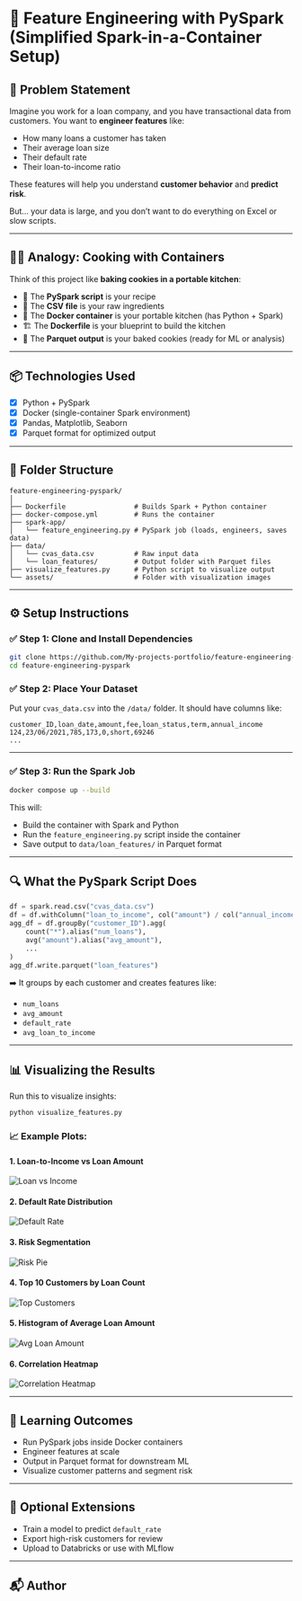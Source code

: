 
# 🚀 Feature Engineering with PySpark (Simplified Spark-in-a-Container Setup)

## 🧠 Problem Statement

Imagine you work for a loan company, and you have transactional data from customers. You want to **engineer features** like:
- How many loans a customer has taken
- Their average loan size
- Their default rate
- Their loan-to-income ratio

These features will help you understand **customer behavior** and **predict risk**.

But... your data is large, and you don’t want to do everything on Excel or slow scripts.

---

## 🧑‍🍳 Analogy: Cooking with Containers

Think of this project like **baking cookies in a portable kitchen**:

- 📝 The **PySpark script** is your recipe
- 🍚 The **CSV file** is your raw ingredients
- 🍳 The **Docker container** is your portable kitchen (has Python + Spark)
- 🏗️ The **Dockerfile** is your blueprint to build the kitchen
- 🎯 The **Parquet output** is your baked cookies (ready for ML or analysis)

---

## 📦 Technologies Used

- [x] Python + PySpark
- [x] Docker (single-container Spark environment)
- [x] Pandas, Matplotlib, Seaborn
- [x] Parquet format for optimized output

---

## 📁 Folder Structure

```
feature-engineering-pyspark/
│
├── Dockerfile                 # Builds Spark + Python container
├── docker-compose.yml         # Runs the container
├── spark-app/
│   └── feature_engineering.py # PySpark job (loads, engineers, saves data)
├── data/
│   └── cvas_data.csv          # Raw input data
│   └── loan_features/         # Output folder with Parquet files
├── visualize_features.py      # Python script to visualize output
└── assets/                    # Folder with visualization images
```

---

## ⚙️ Setup Instructions

### ✅ Step 1: Clone and Install Dependencies

```bash
git clone https://github.com/My-projects-portfolio/feature-engineering-pyspark.git
cd feature-engineering-pyspark
```

### ✅ Step 2: Place Your Dataset

Put your `cvas_data.csv` into the `/data/` folder. It should have columns like:

```
customer_ID,loan_date,amount,fee,loan_status,term,annual_income
124,23/06/2021,785,173,0,short,69246
...
```

---

### ✅ Step 3: Run the Spark Job

```bash
docker compose up --build
```

This will:
- Build the container with Spark and Python
- Run the `feature_engineering.py` script inside the container
- Save output to `data/loan_features/` in Parquet format

---

## 🔍 What the PySpark Script Does

```python
df = spark.read.csv("cvas_data.csv")
df = df.withColumn("loan_to_income", col("amount") / col("annual_income"))
agg_df = df.groupBy("customer_ID").agg(
    count("*").alias("num_loans"),
    avg("amount").alias("avg_amount"),
    ...
)
agg_df.write.parquet("loan_features")
```

➡️ It groups by each customer and creates features like:
- `num_loans`
- `avg_amount`
- `default_rate`
- `avg_loan_to_income`

---

## 📊 Visualizing the Results

Run this to visualize insights:

```bash
python visualize_features.py
```

### 📈 Example Plots:

#### 1. Loan-to-Income vs Loan Amount
![Loan vs Income](assets/loan_vs_income.png)

#### 2. Default Rate Distribution
![Default Rate](assets/default_rate.png)

#### 3. Risk Segmentation
![Risk Pie](assets/risk_pie.png)

#### 4. Top 10 Customers by Loan Count
![Top Customers](assets/top_customers.png)

#### 5. Histogram of Average Loan Amount
![Avg Loan Amount](assets/avg_loan_amount.png)

#### 6. Correlation Heatmap
![Correlation Heatmap](assets/correlation_heatmap.png)

---

## 🎯 Learning Outcomes

- Run PySpark jobs inside Docker containers
- Engineer features at scale
- Output in Parquet format for downstream ML
- Visualize customer patterns and segment risk

---

## 🔧 Optional Extensions

- Train a model to predict `default_rate`
- Export high-risk customers for review
- Upload to Databricks or use with MLflow

---

## 📬 Author 


